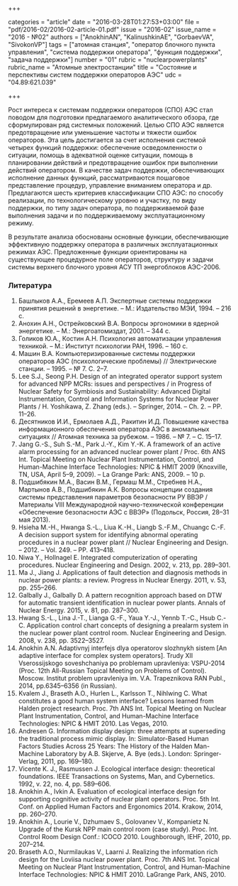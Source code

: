 +++

categories = "article"
date = "2016-03-28T01:27:53+03:00"
file = "pdf/2016-02/2016-02-article-01.pdf"
issue = "2016-02"
issue_name = "2016 - №02"
authors = ["AnokhinAN", "KalinushkinAE", "GorbaevVA", "SivokonVP"]
tags = ["атомная станция", "оператор блочного пункта управления", "система поддержки оператора", "функция поддержки", "задача поддержки"]
number = "01"
rubric = "nuclearpowerplants"
rubric_name = "Aтомные электростанции"
title = "Cостояние и перспективы систем поддержки операторов AЭС"
udc = "04.89:621.039"


+++


Рост интереса к системам поддержки операторов (СПО) АЭС стал поводом для подготовки предлагаемого аналитического обзора, где сформулирован ряд системных положений. 
Целью СПО АЭС является предотвращение или уменьшение частоты и тяжести ошибок операторов. 
Эта цель достигается за счет исполнения системой четырех функций поддержки: обеспечение осведомленности о ситуации, помощь в адекватной оценке ситуации, помощь в планировании действий и предотвращение ошибок при выполнении действий оператором. 
В качестве задач поддержки, обеспечивающих исполнение данных функций, рассматриваются пошаговое представление процедур, управление вниманием оператора и др. Предлагаются шесть критериев классификации СПО АЭС: по способу реализации, по технологическому уровню и участку, по виду поддержки, по типу задач оператора, по поддерживаемой фазе выполнения задачи и по поддерживаемому эксплуатационному режиму.

В результате анализа обоснованы основные функции, обеспечивающие эффективную поддержку оператора в различных эксплуатационных режимах АЭС. 
Предложенные функции ориентированы на существующее процедурное поле операторов, структуру и задачи системы верхнего блочного уровня АСУ ТП энергоблоков АЭС-2006.

### Литература

1. Башлыков А.А., Еремеев А.П. Экспертные системы поддержки принятия решений в энергетике. – М.: Издательство МЭИ, 1994. – 216 c.
2. Анохин А.Н., Острейковский В.А. Вопросы эргономики в ядерной энергетике. – М.: Энергоатомиздат, 2001. – 344 с.
3. Голиков Ю.А., Костин А.Н. Психология автоматизации управления техникой. – М.: Институт психологии РАН, 1996. – 160 с.
4. Машин В.А. Компьютеризированные системы поддержки операторов АЭС (психологические проблемы) // Электрические станции. – 1995. – № 7. С. 2–7.
5. Lee S.J., Seong P.H. Design of an integrated operator support system for advanced NPP MCRs: issues and perspectives / in Progress of Nuclear Safety for Symbiosis and Sustainability: Advanced Digital Instrumentation, Control and Information Systems for Nuclear Power Plants / H. Yoshikawa, Z. Zhang (eds.). – Springer, 2014. – Ch. 2. – PP. 11–26.
6. Десятников И.И., Ермолаев А.Д., Ракитин И.Д. Повышение качества информационного обеспечения оператора АЭС в аномальных ситуациях // Атомная техника за рубежом. – 1986. – № 7. – С. 15–17.
7. Jang G.-S., Suh S.-M., Park J.-Y., Kim Y.-K. A framework of an active alarm processing for an advanced nuclear power plant / Proc. 6th ANS Int. Topical Meeting on Nuclear Plant Instrumentation, Control, and Human-Machine Interface Technologies: NPIC & HMIT 2009 (Knoxville, TN, USA, April 5–9, 2009). – La Grange Park: ANS, 2009. – 10 p.
8. Подшибякин М.А., Васин В.М., Гермаш М.М., Стребнев Н.А., Мартынов А.В., Подшибякин А.К. Вопросы концепции создания системы представления параметров безопасности РУ ВВЭР / Материалы VIII Международной научно-технической конференции «Обеспечение безопасности АЭС с ВВЭР» (Подольск, Россия, 28–31 мая 2013).
9. Hsieha M.-H., Hwanga S.-L., Liua K.-H., Liangb S.-F.M., Chuangc C.-F. A decision support system for identifying abnormal operating procedures in a nuclear power plant // Nuclear Engineering and Design. – 2012. – Vol. 249. – PP. 413–418.
10. Niwa Y., Hollnagel E. Integrated computerization of operating procedures. Nuclear Engineering and Design. 2002, v. 213, pp. 289–301.
11. Ma J., Jiang J. Applications of fault detection and diagnosis methods in nuclear power plants: a review. Progress in Nuclear Energy. 2011, v. 53, pp. 255–266.
12. Galbally J., Galbally D. A pattern recognition approach based on DTW for automatic transient identification in nuclear power plants. Annals of Nuclear Energy. 2015, v. 81, pp. 287–300.
13. Hwang S.-L., Lina J.-T., Lianga G.-F., Yaua Y.-J., Yennb T.-C., Hsub C.-C. Application control chart concepts of designing a prealarm system in the nuclear power plant control room. Nuclear Engineering and Design. 2008, v. 238, pp. 3522–3527.
14. Anokhin A.N. Adaptivnyj interfejs dlya operatorov slozhnykh sistem [An adaptive interface for complex system operators]. Trudy XII Vserossijskogo soveshchaniya po problemam upravleniya: VSPU-2014 (Proc. 12th All-Russian Topical Meeting on Problems of Control). Moscow. Institut problem upravleniya im. V.A. Trapeznikova RAN Publ., 2014, pp.6345–6356 (in Russian).
15. Kvalem J., Braseth A.O., Hurlen L., Karlsson T., Nihlwing C. What constitutes a good human system interface? Lessons learned from Halden project research. Proc. 7th ANS Int. Topical Meeting on Nuclear Plant Instrumentation, Control, and Human-Machine Interface Technologies: NPIC & HMIT 2010. Las Vegas, 2010.
16. Andresen G. Information display design: three attempts at superseding the traditional process mimic display. In: Simulator-Based Human Factors Studies Across 25 Years: The History of the Halden Man-Machine Laboratory by A.B. Skjerve, A. Bye (eds.). London: Springer-Verlag, 2011, pp. 169–180.
17. Vicente K. J., Rasmussen J. Ecological interface design: theoretical foundations. IEEE Transactions on Systems, Man, and Cybernetics. 1992, v. 22, no. 4, pp. 589–606.
18. Anokhin A., Ivkin A. Evaluation of ecological interface design for supporting cognitive activity of nuclear plant operators. Proc. 5th Int. Conf. on Applied Human Factors and Ergonomics 2014. Krakow, 2014, pp. 260–270.
19. Anokhin A., Lourie V., Dzhumaev S., Golovanev V., Kompanietz N. Upgrade of the Kursk NPP main control room (case study). Proc. Int. Control Room Design Conf.: ICOCO 2010. Loughborough, IEHF, 2010, pp. 207–214.
20. Braseth A.O., Nurmilaukas V., Laarni J. Realizing the information rich design for the Loviisa nuclear power plant. Proc. 7th ANS Int. Topical Meeting on Nuclear Plant Instrumentation, Control, and Human-Machine Interface Technologies: NPIC & HMIT 2010. LaGrange Park, ANS, 2010.
